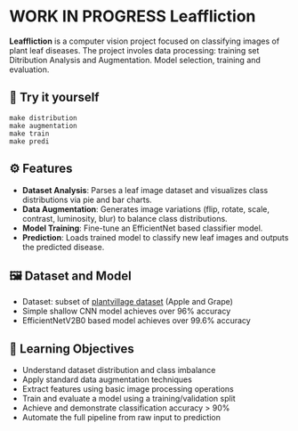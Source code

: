 # **WORK IN PROGRESS** Leaffliction

**Leaffliction** is a computer vision project focused on classifying images of plant leaf diseases. The project involes data processing: training set Ditribution Analysis and Augmentation. Model selection, training and evaluation.

## 🔨 Try it yourself

```
make distribution
make augmentation
make train
make predi
```

## ⚙️ Features

- **Dataset Analysis**: Parses a leaf image dataset and visualizes class distributions via pie and bar charts.
- **Data Augmentation**: Generates image variations (flip, rotate, scale, contrast, luminosity, blur) to balance class distributions.
- **Model Training**: Fine-tune an EfficientNet based classifier model.
- **Prediction**: Loads trained model to classify new leaf images and outputs the predicted disease.

## 🖼️ Dataset and Model

- Dataset: subset of [plantvillage dataset](https://www.kaggle.com/datasets/emmarex/plantdisease) (Apple and Grape)
- Simple shallow CNN model achieves over 96% accuracy
- EfficientNetV2B0 based model achieves over 99.6% accuracy

## 🧠 Learning Objectives

- Understand dataset distribution and class imbalance
- Apply standard data augmentation techniques
- Extract features using basic image processing operations
- Train and evaluate a model using a training/validation split
- Achieve and demonstrate classification accuracy > 90%
- Automate the full pipeline from raw input to prediction
